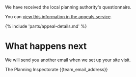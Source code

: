 We have received the local planning authority's questionnaire.

You can [view this information in the appeals service]({{front_office_url}}/appeals/{{appeal_reference_number}}).

{% include 'parts/appeal-details.md' %}

# What happens next

We will send you another email when we set up your site visit.

The Planning Inspectorate
{{team_email_address}}
